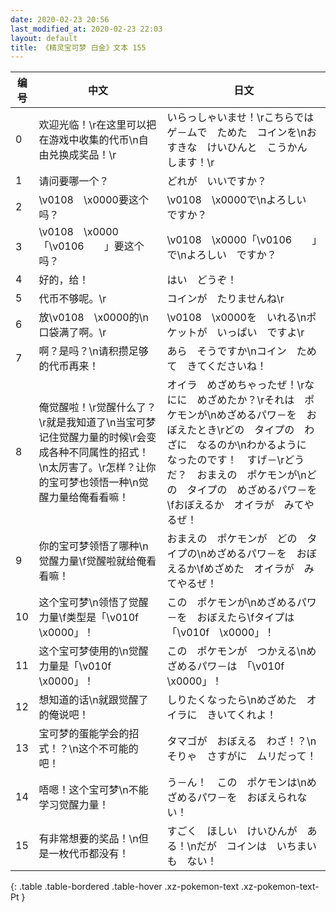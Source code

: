 ```yaml
---
date: 2020-02-23 20:56
last_modified_at: 2020-02-23 22:03
layout: default
title: 《精灵宝可梦 白金》文本 155
---
```

| 编号 | 中文 | 日文 |
| ---- | ---- | ---- |
| 0 | 欢迎光临！\r在这里可以把在游戏中收集的代币\n自由兑换成奖品！\r | いらっしゃいませ！\rこちらでは　ゲ－ムで　ためた　コインを\nおすきな　けいひんと　こうかん　します！\r |
| 1 | 请问要哪一个？ | どれが　いいですか？ |
| 2 | \v0108　\x0000要这个吗？ | \v0108　\x0000で\nよろしい　ですか？ |
| 3 | \v0108　\x0000「\v0106　　」要这个吗？ | \v0108　\x0000「\v0106　　」で\nよろしい　ですか？ |
| 4 | 好的，给！ | はい　どうぞ！ |
| 5 | 代币不够呢。\r | コインが　たりませんね\r |
| 6 | 放\v0108　\x0000的\n口袋满了啊。\r | \v0108　\x0000を　いれる\nポケットが　いっぱい　ですよ\r |
| 7 | 啊？是吗？\n请积攒足够的代币再来！ | あら　そうですか\nコイン　ためて　きてくださいね！ |
| 8 | 俺觉醒啦！\r觉醒什么了？\r就是我知道了\n当宝可梦记住觉醒力量的时候\r会变成各种不同属性的招式！\n太厉害了。\r怎样？让你的宝可梦也领悟一种\n觉醒力量给俺看看嘛！ | オイラ　めざめちゃったぜ！\rなにに　めざめたか？\rそれは　ポケモンが\nめざめるパワ－を　おぼえたとき\rどの　タイプの　わざに　なるのか\nわかるように　なったのです！　すげ－\rどうだ？　おまえの　ポケモンが\nどの　タイプの　めざめるパワ－を\fおぼえるか　オイラが　みてやるぜ！ |
| 9 | 你的宝可梦领悟了哪种\n觉醒力量\f觉醒啦就给俺看看嘛！ | おまえの　ポケモンが　どの　タイプの\nめざめるパワ－を　おぼえるか\fめざめた　オイラが　みてやるぜ！ |
| 10 | 这个宝可梦\n领悟了觉醒力量\f类型是「\v010f　\x0000」！ | この　ポケモンが\nめざめるパワ－を　おぼえたら\fタイプは　「\v010f　\x0000」！ |
| 11 | 这个宝可梦使用的\n觉醒力量是「\v010f　\x0000」！ | この　ポケモンが　つかえる\nめざめるパワ－は　「\v010f　\x0000」！ |
| 12 | 想知道的话\n就跟觉醒了的俺说吧！ | しりたくなったら\nめざめた　オイラに　きいてくれよ！ |
| 13 | 宝可梦的蛋能学会的招式！？\n这个不可能的吧！ | タマゴが　おぼえる　わざ！？\nそりゃ　さすがに　ムリだって！ |
| 14 | 唔嗯！这个宝可梦\n不能学习觉醒力量！ | う－ん！　この　ポケモンは\nめざめるパワ－を　おぼえられない！ |
| 15 | 有非常想要的奖品！\n但是一枚代币都没有！ | すごく　ほしい　けいひんが　ある！\nだが　コインは　いちまいも　ない！ |
{: .table .table-bordered .table-hover .xz-pokemon-text .xz-pokemon-text-Pt }